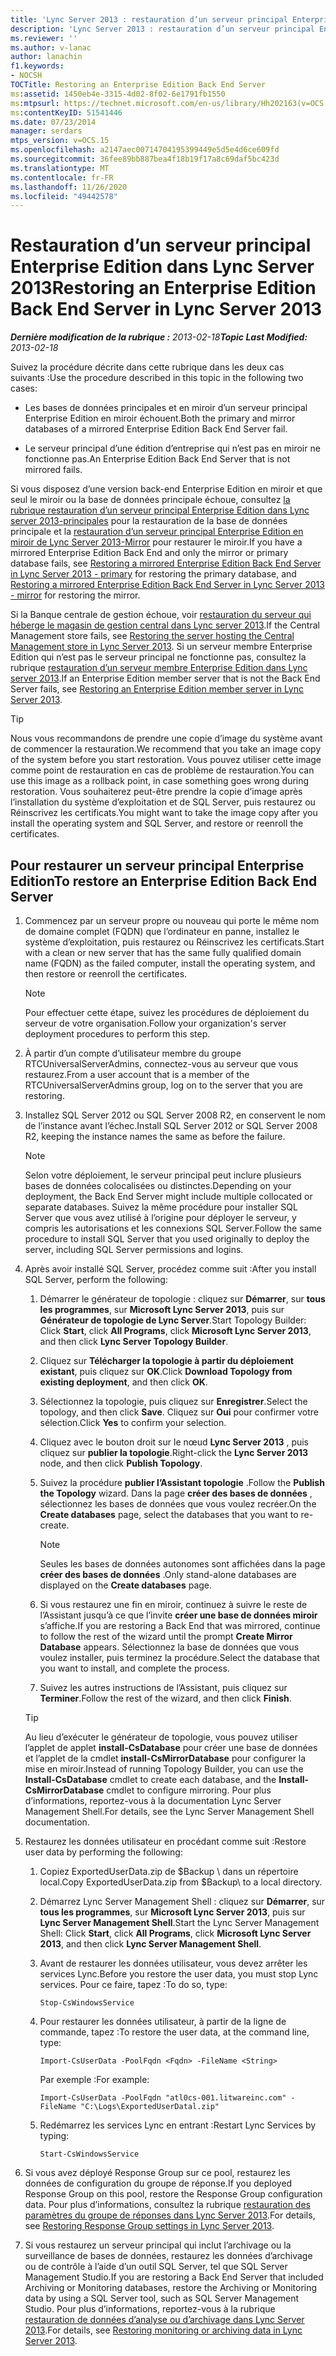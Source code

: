 ```yaml
---
title: 'Lync Server 2013 : restauration d’un serveur principal Enterprise Edition'
description: 'Lync Server 2013 : restauration d’un serveur principal Enterprise Edition.'
ms.reviewer: ''
ms.author: v-lanac
author: lanachin
f1.keywords:
- NOCSH
TOCTitle: Restoring an Enterprise Edition Back End Server
ms:assetid: 1450eb4e-3315-4d02-8f02-6e1791fb1550
ms:mtpsurl: https://technet.microsoft.com/en-us/library/Hh202163(v=OCS.15)
ms:contentKeyID: 51541446
ms.date: 07/23/2014
manager: serdars
mtps_version: v=OCS.15
ms.openlocfilehash: a2147aec00714704195399449e5d5e4d6ce609fd
ms.sourcegitcommit: 36fee89bb887bea4f18b19f17a8c69daf5bc423d
ms.translationtype: MT
ms.contentlocale: fr-FR
ms.lasthandoff: 11/26/2020
ms.locfileid: "49442578"
---
```

# <a name="restoring-an-enterprise-edition-back-end-server-in-lync-server-2013"></a><span data-ttu-id="01f9b-103">Restauration d’un serveur principal Enterprise Edition dans Lync Server 2013</span><span class="sxs-lookup"><span data-stu-id="01f9b-103">Restoring an Enterprise Edition Back End Server in Lync Server 2013</span></span>

<div data-xmlns="http://www.w3.org/1999/xhtml">

<div class="topic" data-xmlns="http://www.w3.org/1999/xhtml" data-msxsl="urn:schemas-microsoft-com:xslt" data-cs="https://msdn.microsoft.com/">

<div data-asp="https://msdn2.microsoft.com/asp">



</div>

<div id="mainSection">

<div id="mainBody"><span data-ttu-id="01f9b-104">

<span> </span></span><span class="sxs-lookup"><span data-stu-id="01f9b-104">

<span> </span></span></span>

<span data-ttu-id="01f9b-105">_**Dernière modification de la rubrique :** 2013-02-18_</span><span class="sxs-lookup"><span data-stu-id="01f9b-105">_**Topic Last Modified:** 2013-02-18_</span></span>

<span data-ttu-id="01f9b-106">Suivez la procédure décrite dans cette rubrique dans les deux cas suivants :</span><span class="sxs-lookup"><span data-stu-id="01f9b-106">Use the procedure described in this topic in the following two cases:</span></span>

  - <span data-ttu-id="01f9b-107">Les bases de données principales et en miroir d’un serveur principal Enterprise Edition en miroir échouent.</span><span class="sxs-lookup"><span data-stu-id="01f9b-107">Both the primary and mirror databases of a mirrored Enterprise Edition Back End Server fail.</span></span>

  - <span data-ttu-id="01f9b-108">Le serveur principal d’une édition d’entreprise qui n’est pas en miroir ne fonctionne pas.</span><span class="sxs-lookup"><span data-stu-id="01f9b-108">An Enterprise Edition Back End Server that is not mirrored fails.</span></span>

<span data-ttu-id="01f9b-109">Si vous disposez d’une version back-end Enterprise Edition en miroir et que seul le miroir ou la base de données principale échoue, consultez [la rubrique restauration d’un serveur principal Enterprise Edition dans Lync server 2013-principales](lync-server-2013-restoring-a-mirrored-enterprise-edition-back-end-server-primary.md) pour la restauration de la base de données principale et la [restauration d’un serveur principal Enterprise Edition en miroir de Lync Server 2013-Mirror](lync-server-2013-restoring-a-mirrored-enterprise-edition-back-end-server-mirror.md) pour restaurer le miroir.</span><span class="sxs-lookup"><span data-stu-id="01f9b-109">If you have a mirrored Enterprise Edition Back End and only the mirror or primary database fails, see [Restoring a mirrored Enterprise Edition Back End Server in Lync Server 2013 - primary](lync-server-2013-restoring-a-mirrored-enterprise-edition-back-end-server-primary.md) for restoring the primary database, and [Restoring a mirrored Enterprise Edition Back End Server in Lync Server 2013 - mirror](lync-server-2013-restoring-a-mirrored-enterprise-edition-back-end-server-mirror.md) for restoring the mirror.</span></span>

<span data-ttu-id="01f9b-110">Si la Banque centrale de gestion échoue, voir [restauration du serveur qui héberge le magasin de gestion central dans Lync server 2013](lync-server-2013-restoring-the-server-hosting-the-central-management-store.md).</span><span class="sxs-lookup"><span data-stu-id="01f9b-110">If the Central Management store fails, see [Restoring the server hosting the Central Management store in Lync Server 2013](lync-server-2013-restoring-the-server-hosting-the-central-management-store.md).</span></span> <span data-ttu-id="01f9b-111">Si un serveur membre Enterprise Edition qui n’est pas le serveur principal ne fonctionne pas, consultez la rubrique [restauration d’un serveur membre Enterprise Edition dans Lync server 2013](lync-server-2013-restoring-an-enterprise-edition-member-server.md).</span><span class="sxs-lookup"><span data-stu-id="01f9b-111">If an Enterprise Edition member server that is not the Back End Server fails, see [Restoring an Enterprise Edition member server in Lync Server 2013](lync-server-2013-restoring-an-enterprise-edition-member-server.md).</span></span>

<div>


> [!TIP]  
> <span data-ttu-id="01f9b-112">Nous vous recommandons de prendre une copie d’image du système avant de commencer la restauration.</span><span class="sxs-lookup"><span data-stu-id="01f9b-112">We recommend that you take an image copy of the system before you start restoration.</span></span> <span data-ttu-id="01f9b-113">Vous pouvez utiliser cette image comme point de restauration en cas de problème de restauration.</span><span class="sxs-lookup"><span data-stu-id="01f9b-113">You can use this image as a rollback point, in case something goes wrong during restoration.</span></span> <span data-ttu-id="01f9b-114">Vous souhaiterez peut-être prendre la copie d’image après l’installation du système d’exploitation et de SQL Server, puis restaurez ou Réinscrivez les certificats.</span><span class="sxs-lookup"><span data-stu-id="01f9b-114">You might want to take the image copy after you install the operating system and SQL Server, and restore or reenroll the certificates.</span></span>



</div>

<div>

## <a name="to-restore-an-enterprise-edition-back-end-server"></a><span data-ttu-id="01f9b-115">Pour restaurer un serveur principal Enterprise Edition</span><span class="sxs-lookup"><span data-stu-id="01f9b-115">To restore an Enterprise Edition Back End Server</span></span>

1.  <span data-ttu-id="01f9b-116">Commencez par un serveur propre ou nouveau qui porte le même nom de domaine complet (FQDN) que l’ordinateur en panne, installez le système d’exploitation, puis restaurez ou Réinscrivez les certificats.</span><span class="sxs-lookup"><span data-stu-id="01f9b-116">Start with a clean or new server that has the same fully qualified domain name (FQDN) as the failed computer, install the operating system, and then restore or reenroll the certificates.</span></span>
    
    <div>
    

    > [!NOTE]  
    > <span data-ttu-id="01f9b-117">Pour effectuer cette étape, suivez les procédures de déploiement du serveur de votre organisation.</span><span class="sxs-lookup"><span data-stu-id="01f9b-117">Follow your organization's server deployment procedures to perform this step.</span></span>

    
    </div>

2.  <span data-ttu-id="01f9b-118">À partir d’un compte d’utilisateur membre du groupe RTCUniversalServerAdmins, connectez-vous au serveur que vous restaurez.</span><span class="sxs-lookup"><span data-stu-id="01f9b-118">From a user account that is a member of the RTCUniversalServerAdmins group, log on to the server that you are restoring.</span></span>

3.  <span data-ttu-id="01f9b-119">Installez SQL Server 2012 ou SQL Server 2008 R2, en conservent le nom de l’instance avant l’échec.</span><span class="sxs-lookup"><span data-stu-id="01f9b-119">Install SQL Server 2012 or SQL Server 2008 R2, keeping the instance names the same as before the failure.</span></span>
    
    <div>
    

    > [!NOTE]  
    > <span data-ttu-id="01f9b-120">Selon votre déploiement, le serveur principal peut inclure plusieurs bases de données colocalisées ou distinctes.</span><span class="sxs-lookup"><span data-stu-id="01f9b-120">Depending on your deployment, the Back End Server might include multiple collocated or separate databases.</span></span> <span data-ttu-id="01f9b-121">Suivez la même procédure pour installer SQL Server que vous avez utilisé à l’origine pour déployer le serveur, y compris les autorisations et les connexions SQL Server.</span><span class="sxs-lookup"><span data-stu-id="01f9b-121">Follow the same procedure to install SQL Server that you used originally to deploy the server, including SQL Server permissions and logins.</span></span>

    
    </div>

4.  <span data-ttu-id="01f9b-122">Après avoir installé SQL Server, procédez comme suit :</span><span class="sxs-lookup"><span data-stu-id="01f9b-122">After you install SQL Server, perform the following:</span></span>
    
    1.  <span data-ttu-id="01f9b-123">Démarrer le générateur de topologie : cliquez sur **Démarrer**, sur **tous les programmes**, sur **Microsoft Lync Server 2013**, puis sur **Générateur de topologie de Lync Server**.</span><span class="sxs-lookup"><span data-stu-id="01f9b-123">Start Topology Builder: Click **Start**, click **All Programs**, click **Microsoft Lync Server 2013**, and then click **Lync Server Topology Builder**.</span></span>
    
    2.  <span data-ttu-id="01f9b-124">Cliquez sur **Télécharger la topologie à partir du déploiement existant**, puis cliquez sur **OK**.</span><span class="sxs-lookup"><span data-stu-id="01f9b-124">Click **Download Topology from existing deployment**, and then click **OK**.</span></span>
    
    3.  <span data-ttu-id="01f9b-125">Sélectionnez la topologie, puis cliquez sur **Enregistrer**.</span><span class="sxs-lookup"><span data-stu-id="01f9b-125">Select the topology, and then click **Save**.</span></span> <span data-ttu-id="01f9b-126">Cliquez sur **Oui** pour confirmer votre sélection.</span><span class="sxs-lookup"><span data-stu-id="01f9b-126">Click **Yes** to confirm your selection.</span></span>
    
    4.  <span data-ttu-id="01f9b-127">Cliquez avec le bouton droit sur le nœud **Lync Server 2013** , puis cliquez sur **publier la topologie**.</span><span class="sxs-lookup"><span data-stu-id="01f9b-127">Right-click the **Lync Server 2013** node, and then click **Publish Topology**.</span></span>
    
    5.  <span data-ttu-id="01f9b-128">Suivez la procédure **publier l’Assistant topologie** .</span><span class="sxs-lookup"><span data-stu-id="01f9b-128">Follow the **Publish the Topology** wizard.</span></span> <span data-ttu-id="01f9b-129">Dans la page **créer des bases de données** , sélectionnez les bases de données que vous voulez recréer.</span><span class="sxs-lookup"><span data-stu-id="01f9b-129">On the **Create databases** page, select the databases that you want to re-create.</span></span>
        
        <div>
        

        > [!NOTE]  
        > <span data-ttu-id="01f9b-130">Seules les bases de données autonomes sont affichées dans la page <STRONG>créer des bases de données</STRONG> .</span><span class="sxs-lookup"><span data-stu-id="01f9b-130">Only stand-alone databases are displayed on the <STRONG>Create databases</STRONG> page.</span></span>

        
        </div>
    
    6.  <span data-ttu-id="01f9b-131">Si vous restaurez une fin en miroir, continuez à suivre le reste de l’Assistant jusqu’à ce que l’invite **créer une base de données miroir** s’affiche.</span><span class="sxs-lookup"><span data-stu-id="01f9b-131">If you are restoring a Back End that was mirrored, continue to follow the rest of the wizard until the prompt **Create Mirror Database** appears.</span></span> <span data-ttu-id="01f9b-132">Sélectionnez la base de données que vous voulez installer, puis terminez la procédure.</span><span class="sxs-lookup"><span data-stu-id="01f9b-132">Select the database that you want to install, and complete the process.</span></span>
    
    7.  <span data-ttu-id="01f9b-133">Suivez les autres instructions de l’Assistant, puis cliquez sur **Terminer**.</span><span class="sxs-lookup"><span data-stu-id="01f9b-133">Follow the rest of the wizard, and then click **Finish**.</span></span>
    
    <div>
    

    > [!TIP]  
    > <span data-ttu-id="01f9b-134">Au lieu d’exécuter le générateur de topologie, vous pouvez utiliser l’applet de applet <STRONG>install-CsDatabase</STRONG> pour créer une base de données et l’applet de la cmdlet <STRONG>install-CsMirrorDatabase</STRONG> pour configurer la mise en miroir.</span><span class="sxs-lookup"><span data-stu-id="01f9b-134">Instead of running Topology Builder, you can use the <STRONG>Install-CsDatabase</STRONG> cmdlet to create each database, and the <STRONG>Install-CsMirrorDatabase</STRONG> cmdlet to configure mirroring.</span></span> <span data-ttu-id="01f9b-135">Pour plus d’informations, reportez-vous à la documentation Lync Server Management Shell.</span><span class="sxs-lookup"><span data-stu-id="01f9b-135">For details, see the Lync Server Management Shell documentation.</span></span>

    
    </div>

5.  <span data-ttu-id="01f9b-136">Restaurez les données utilisateur en procédant comme suit :</span><span class="sxs-lookup"><span data-stu-id="01f9b-136">Restore user data by performing the following:</span></span>
    
    1.  <span data-ttu-id="01f9b-137">Copiez ExportedUserData.zip de $Backup \\ dans un répertoire local.</span><span class="sxs-lookup"><span data-stu-id="01f9b-137">Copy ExportedUserData.zip from $Backup\\ to a local directory.</span></span>
    
    2.  <span data-ttu-id="01f9b-138">Démarrez Lync Server Management Shell : cliquez sur **Démarrer**, sur **tous les programmes**, sur **Microsoft Lync Server 2013**, puis sur **Lync Server Management Shell**.</span><span class="sxs-lookup"><span data-stu-id="01f9b-138">Start the Lync Server Management Shell: Click **Start**, click **All Programs**, click **Microsoft Lync Server 2013**, and then click **Lync Server Management Shell**.</span></span>
    
    3.  <span data-ttu-id="01f9b-139">Avant de restaurer les données utilisateur, vous devez arrêter les services Lync.</span><span class="sxs-lookup"><span data-stu-id="01f9b-139">Before you restore the user data, you must stop Lync services.</span></span> <span data-ttu-id="01f9b-140">Pour ce faire, tapez :</span><span class="sxs-lookup"><span data-stu-id="01f9b-140">To do so, type:</span></span>
        
            Stop-CsWindowsService
    
    4.  <span data-ttu-id="01f9b-141">Pour restaurer les données utilisateur, à partir de la ligne de commande, tapez :</span><span class="sxs-lookup"><span data-stu-id="01f9b-141">To restore the user data, at the command line, type:</span></span>
        
            Import-CsUserData -PoolFqdn <Fqdn> -FileName <String>
        
        <span data-ttu-id="01f9b-142">Par exemple :</span><span class="sxs-lookup"><span data-stu-id="01f9b-142">For example:</span></span>
        
            Import-CsUserData -PoolFqdn "atl0cs-001.litwareinc.com" -FileName "C:\Logs\ExportedUserDatal.zip"
    
    5.  <span data-ttu-id="01f9b-143">Redémarrez les services Lync en entrant :</span><span class="sxs-lookup"><span data-stu-id="01f9b-143">Restart Lync Services by typing:</span></span>
        
            Start-CsWindowsService

6.  <span data-ttu-id="01f9b-144">Si vous avez déployé Response Group sur ce pool, restaurez les données de configuration du groupe de réponse.</span><span class="sxs-lookup"><span data-stu-id="01f9b-144">If you deployed Response Group on this pool, restore the Response Group configuration data.</span></span> <span data-ttu-id="01f9b-145">Pour plus d’informations, consultez la rubrique [restauration des paramètres du groupe de réponses dans Lync Server 2013](lync-server-2013-restoring-response-group-settings.md).</span><span class="sxs-lookup"><span data-stu-id="01f9b-145">For details, see [Restoring Response Group settings in Lync Server 2013](lync-server-2013-restoring-response-group-settings.md).</span></span>

7.  <span data-ttu-id="01f9b-146">Si vous restaurez un serveur principal qui inclut l’archivage ou la surveillance de bases de données, restaurez les données d’archivage ou de contrôle à l’aide d’un outil SQL Server, tel que SQL Server Management Studio.</span><span class="sxs-lookup"><span data-stu-id="01f9b-146">If you are restoring a Back End Server that included Archiving or Monitoring databases, restore the Archiving or Monitoring data by using a SQL Server tool, such as SQL Server Management Studio.</span></span> <span data-ttu-id="01f9b-147">Pour plus d’informations, reportez-vous à la rubrique [restauration de données d’analyse ou d’archivage dans Lync Server 2013](lync-server-2013-restoring-monitoring-or-archiving-data.md).</span><span class="sxs-lookup"><span data-stu-id="01f9b-147">For details, see [Restoring monitoring or archiving data in Lync Server 2013](lync-server-2013-restoring-monitoring-or-archiving-data.md).</span></span>

<span data-ttu-id="01f9b-148"></div>

</div>

<span> </span>

</div>

</div>

</span><span class="sxs-lookup"><span data-stu-id="01f9b-148"></div>

</div>

<span> </span>

</div>

</div>

</span></span></div>

